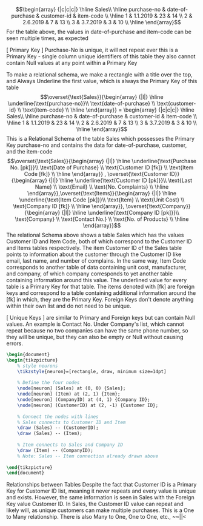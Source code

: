 $$\begin{array} {|c|c|c|}
\hline
Sales\\
\hline
purchase-no & date-of-purchase & customer-id & item-code \\
\hline
1 & 1.1.2019 & 23 & 14 \\
2 & 2.6.2019 & 7 & 13 \\
3 & 3.7.2019 & 3 & 10 \\
\hline
\end{array}$$
For the table above, the values in date-of-purchase and item-code can be seen multiple times, as expected

[ Primary Key ]
Purchase-No is unique, it will not repeat ever
	this is a Primary Key - single column
		unique identifiers of this table 
			they also cannot contain Null values at any point within a Primary Key

To make a relational schema, we make a rectangle with a title over the top, and 
	Always Underline the first value, which is always the Primary Key of this table$$\overset{\text{Sales}}{\begin{array} {|l|}
\hline
\underline{\text{purchase-no}}\\
\text{date-of-purchase} \\
\text{customer-id} \\
\text{item-code} \\
\hline
\end{array}} = \begin{array} {|c|c|c|}
\hline
Sales\\
\hline
purchase-no & date-of-purchase & customer-id & item-code \\
\hline
1 & 1.1.2019 & 23 & 14 \\
2 & 2.6.2019 & 7 & 13 \\
3 & 3.7.2019 & 3 & 10 \\
\hline
\end{array}$$
	This is a Relational Schema of the table Sales which possesses the Primary Key purchase-no and contains the data for date-of-purchase, customer, and the item-code$$\overset{\text{Sales}}{\begin{array} {|l|}
\hline
\underline{\text{Purchase No. [pk]}}\\
\text{Date of Purchase} \\
\text{Customer ID [fk]} \\
\text{Item Code [fk]} \\
\hline
\end{array}} , \overset{\text{Customer ID}}{\begin{array} {|l|}
\hline
\underline{\text{Customer ID [pk]}}\\
\text{Last Name} \\
\text{Email} \\
\text{No. Complaints} \\
\hline
\end{array}},\overset{\text{Items}}{\begin{array} {|l|}
\hline
\underline{\text{Item Code [pk]}}\\
\text{Item} \\
\text{Unit Cost} \\
\text{Company ID [fk]} \\
\hline
\end{array}}, \overset{\text{Company}}{\begin{array} {|l|}
\hline
\underline{\text{Company ID [pk]}}\\
\text{Company} \\
\text{Contact No.} \\
\text{No. of Products} \\
\hline \end{array}}$$
	The relational Schema above shows a table Sales which has the values Customer ID and Item Code, both of which correspond to the Customer ID and Items tables respectively. The item Customer ID of the Sales table points to information about the customer through the Customer ID like email, last name, and number of complains. In the same way, Item Code corresponds to another table of data containing unit cost, manufacturer, and company, of which company corresponds to yet another table containing information around this value. 
	The underlined value for every table is a Primary Key for that table. The items denoted with [fk] are foreign keys and correspond to a table containing additional information around the [fk] in which, they are the Primary Key. Foreign Keys don't denote anything within their own list and do not need to be unique.

[ Unique Keys ] are similar to Primary and Foreign keys but can contain Null values. An example is Contact No. Under Company's list, which cannot repeat because no two companies can have the same phone number, so they will be unique, but they can also be empty or Null without causing errors.
	
```tikz
\begin{document}
\begin{tikzpicture}
    % style neurons
    \tikzstyle{neuron}=[rectangle, draw, minimum size=14pt]
    
    % Define the four nodes
    \node[neuron] (Sales) at (0, 0) {Sales};
    \node[neuron] (Item) at (2, 1) {Item};
    \node[neuron] (CompanyID) at (4, 1) {Company ID};
    \node[neuron] (CustomerID) at (2, -1) {Customer ID};
    
    % Connect the nodes with lines
    % Sales connects to Customer ID and Item
    \draw (Sales) -- (CustomerID);
    \draw (Sales) -- (Item);
    
    % Item connects to Sales and Company ID
    \draw (Item) -- (CompanyID);
    % Note: Sales -- Item connection already drawn above
    
\end{tikzpicture}
\end{document}
```

Relationships between Tables
Despite the fact that Customer ID is a Primary Key for Customer ID list, meaning it never repeats and every value is unique and exists. However, the same information is seen in Sales with the Foreign Key value Customer ID. In Sales, the Customer ID value can repeat and likely will, as unique customers can make multiple purchases. This is a One to Many relationship. There is also Many to One, One to One, etc., ~~||<